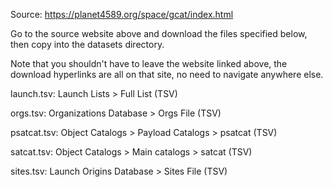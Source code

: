 Source:
https://planet4589.org/space/gcat/index.html

Go to the source website above and download the files specified below, then copy into the datasets directory.

Note that you shouldn't have to leave the website linked above, the download hyperlinks are all on that site, no need to navigate anywhere else.

launch.tsv:
Launch Lists > Full List (TSV)

orgs.tsv:
Organizations Database > Orgs File (TSV)

psatcat.tsv:
Object Catalogs > Payload Catalogs > psatcat (TSV)

satcat.tsv:
Object Catalogs > Main catalogs > satcat (TSV)

sites.tsv:
Launch Origins Database > Sites File (TSV)
